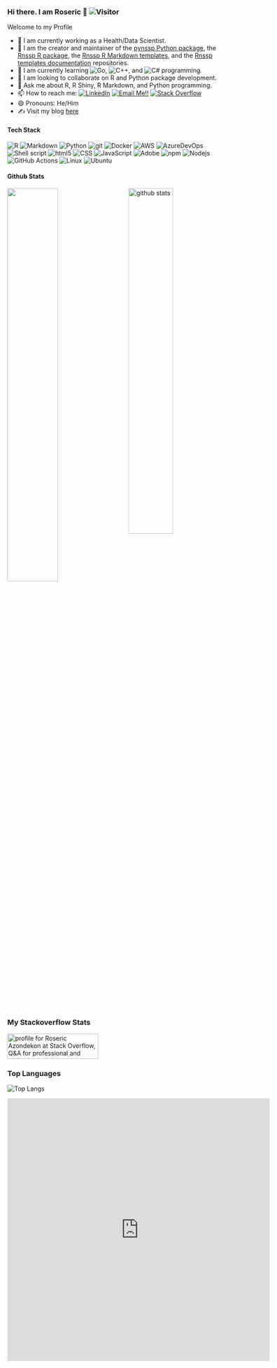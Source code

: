 ### Hi there. I am Roseric 👋  ![Visitor](https://visitor-badge.laobi.icu/badge?page_id=rosericazondekon.repoName)

Welcome to my Profile


<!--
**rosericazondekon/rosericazondekon** is a ✨ _special_ ✨ repository because its `README.md` (this file) appears on your GitHub profile.

Here are some ideas to get you started:

- 🔭 I’m currently working on ...
- 🌱 I’m currently learning ...
- 👯 I’m looking to collaborate on ...
- 🤔 I’m looking for help with ...
- 💬 Ask me about ...
- 📫 How to reach me: ...
- 😄 Pronouns: ...
- ⚡ Fun fact: ..
, and Bayesian Modeling with ![R](https://img.shields.io/badge/R-%23276DC3.svg?style=flat-square&logo=R&logoColor=white)
-->

- 🔭 I am currently working as a Health/Data Scientist.
- 🧱 I am the creator and maintainer of the [pynssp Python package](https://github.com/CDCgov/pynssp), the [Rnssp R package](https://github.com/CDCgov/Rnssp), the [Rnssp R Markdown templates](https://github.com/CDCgov/Rnssp-rmd-templates), and the [Rnssp templates documentation](https://github.com/CDCgov/Rnssp-templates-docs) repositories.
- 🌱 I am currently learning ![Go](https://img.shields.io/badge/Go-00ADD8?style=for-the-badge&logo=go&logoColor=white), ![C++](https://img.shields.io/badge/C%2B%2B-00599C?style=for-the-badge&logo=c%2B%2B&logoColor=white), and ![C#](https://img.shields.io/badge/C%23-239120?style=for-the-badge&logo=c-sharp&logoColor=white) programming.
- 👯 I am looking to collaborate on R and Python package development.
- 💬 Ask me about R, R Shiny, R Markdown, and Python programming.
- 📫 How to reach me: <a href="https://www.linkedin.com/in/roseric-azondekon-phd-mph-ms-a8385059/">![LinkedIn](https://img.shields.io/badge/LinkedIn-0077B5?style=for-the-badge&logo=linkedin&logoColor=white)</a> <a href="mailto:rosericazondekon@gmail.com">![Email Me!!](https://img.shields.io/badge/Gmail-D14836?style=for-the-badge&logo=gmail&logoColor=white)</a> <a href="https://stackoverflow.com/users/9065044/pbk1303?tab=profile"><img alt="Stack Overflow" src="https://img.shields.io/badge/-Stack%20Overflow-FE7A16?style=for-the-badge&logo=stack-overflow&logoColor=white"></a>
- 😄 Pronouns: He/Him
- ✍️ Visit my blog [here](https://rosericazondekon.github.io)

#### Tech Stack
<p>
  <img alt="R" src="https://img.shields.io/badge/R-%23276DC3.svg?style=flat-square&logo=R&logoColor=white" />
  <img alt="Markdown" src="https://img.shields.io/badge/Markdown-%23000000.svg?style=flat-square&logo=markdown&logoColor=white" />
  <img alt="Python" src="https://img.shields.io/badge/Python%20-%2314354C.svg?style=flat-square&logo=python&logoColor=white" />
  <img alt="git" src="https://img.shields.io/badge/-Git-F05032?style=flat-square&logo=git&logoColor=white" />
  <img alt="Docker" src="https://img.shields.io/badge/-Docker-46a2f1?style=flat-square&logo=docker&logoColor=white" />
  <img alt="AWS" src="https://img.shields.io/badge/Amazon_AWS-FF9900?style=for-the-badge&logo=amazonaws&logoColor=white" />
  <img alt="AzureDevOps" src="https://img.shields.io/badge/Azure_DevOps-0078D7?style=for-the-badge&logo=azure-devops&logoColor=white" />
  <img alt="Shell script" src="https://img.shields.io/badge/Shell_Script-121011?style=for-the-badge&logo=gnu-bash&logoColor=white" />
  <img alt="html5" src="https://img.shields.io/badge/-HTML5-E34F26?style=flat-square&logo=html5&logoColor=white" />
  <img alt="CSS" src="https://img.shields.io/badge/CSS%20-%231572B6.svg?style=flat-square&logo=css3&logoColor=white" />
  <img alt="JavaScript" src="https://img.shields.io/badge/JavaScript%20-%23F7DF1E.svg?style=flat-square&logo=javascript&logoColor=black" />
  <img alt="Adobe" src="https://img.shields.io/badge/Adobe%20-%23FF0000.svg?style=flat-square&logo=adobe&logoColor=white">
  <img alt="npm" src="https://img.shields.io/badge/-NPM-CB3837?style=flat-square&logo=npm&logoColor=white" />
  <img alt="Nodejs" src="https://img.shields.io/badge/-Nodejs-43853d?style=flat-square&logo=Node.js&logoColor=white" />
  <img alt="GitHub Actions" src="https://img.shields.io/badge/githubactions-%232671E5.svg?style=for-the-badge&logo=githubactions&logoColor=white" />
  <img alt="Linux" src="https://img.shields.io/badge/Linux-FCC624?style=for-the-badge&logo=linux&logoColor=black" />
  <img alt="Ubuntu" src="https://img.shields.io/badge/Ubuntu-E95420?style=for-the-badge&logo=ubuntu&logoColor=white" />
</p>

#### Github Stats
<img src="https://github-readme-stats-sigma-five.vercel.app/api?username=rosericazondekon&show_icons=true&theme=gotham" alt="github stats" width="45%" align="right"/>
<img src="https://github-readme-streak-stats.herokuapp.com/?user=rosericazondekon&theme=dark" width="48%" >

### My Stackoverflow Stats
<a href="https://stackoverflow.com/users/9065044/roseric-azondekon"><img src="https://stackoverflow.com/users/flair/9065044.png" width="208" height="58" alt="profile for Roseric Azondekon at Stack Overflow, Q&amp;A for professional and enthusiast programmers" title="profile for Roseric Azondekon at Stack Overflow, Q&amp;A for professional and enthusiast programmers"></a>


### Top Languages
 ![Top Langs](https://github-readme-stats-sigma-five.vercel.app/api/top-langs/?username=rosericazondekon&layout=compact&theme=dark&hide=html)
 <iframe width="600" height="600" src="https://ionicabizau.github.io/github-profile-languages/api.html?rosericazondekon" frameborder="0"></iframe>
